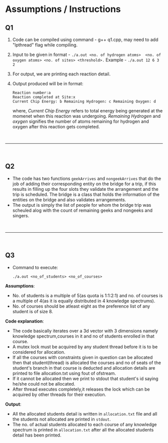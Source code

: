 # Assumptions / Instructions

## Q1
1. Code can be compiled using command - g++ q1.cpp, may need to add "lpthread" flag while compiling.
2. Input to be given in format - `./a.out <no. of hydrogen atoms>  <no. of oxygen atoms> <no. of sites> <threshold>.`
	Example - `./a.out 12 6 3 2`
3. For output, we are printing each reaction detail.
4. Output produced will be in format:
	```
	Reaction number:a
	Reaction completed at Site:x
	Current Chip Energy: b Remaining Hydrogen: c Remaining Oxygen: d
	```

	where, _Current Chip Energy_ refers to total energy being generated at the momenet when this reaction was undergoing.
	_Remaining Hydrogen_ and _oxygen_ signifies the number of atoms remaining for hydrogen and oxygen after this reaction gets completed.


<br>
<hr>
<br>


## Q2
 - The code has two functions `geekArrives` and `nongeekArrives` that do the job of adding their corresponding entity on the bridge for a trip, if this results in filling up the four slots they validate the arrangement and  the trip is scheduled. The bridge is a class that holds the information of the entities on the bridge and also validates arrangements.
 - The output is simply the list of people for whom the bridge trip was scheuled alog with the count of remaining geeks and nongeeks and singers.


<br>
<hr>
<br>

## Q3
 - Command to execute:
	```
	./a.out <no_of_students> <no_of_courses>
	```

__Assumptions__:
 - No. of students is a multiple of 5(as quota is 1:1:2:1) and no. of courses is a multiple of 4(as it is equally distributed in 4 knowledge spectrums).
 - No. of courses should be atleast eight as the preference list of any student is of size 8.

__Code explanation__:
- The code basically iterates over a 3d vector with 3 dimensions namely knowledge spectrum,courses in it and no of students enrolled in that course.
- A mutex lock must be acquired by any student thread before it is to be considered for allocation.
- If all the courses with constraints given in question can be allocated then that student(thread) is allocated the courses and no of seats of the student's branch
				in that course is deducted and allocation details are printed to file allocation.txt using fout of ofstream.
- If it cannot be allocated then we print to stdout that student's id saying he/she could not be allocated.
- After thread executes completely,it releases the lock which can be acquired by other threads for their execution.

__Output__:
- All the allocated students detail is written in `allocation.txt` file and all the students not allocated are printed in `stdout`.
- The no. of actual students allocated to each course of any knowledge spectrum is printed in `allocation.txt` after all the allocated students detail has been printed.


